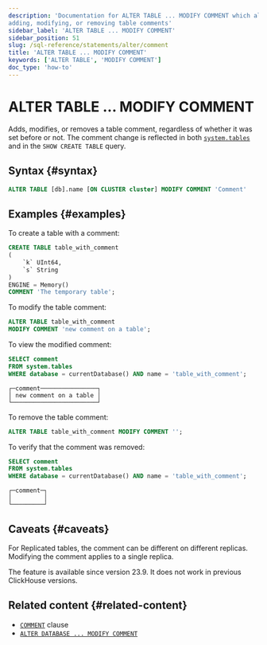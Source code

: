 ```yaml
---
description: 'Documentation for ALTER TABLE ... MODIFY COMMENT which allow
adding, modifying, or removing table comments'
sidebar_label: 'ALTER TABLE ... MODIFY COMMENT'
sidebar_position: 51
slug: /sql-reference/statements/alter/comment
title: 'ALTER TABLE ... MODIFY COMMENT'
keywords: ['ALTER TABLE', 'MODIFY COMMENT']
doc_type: 'how-to'
---
```


# ALTER TABLE ... MODIFY COMMENT

Adds, modifies, or removes a table comment, regardless of whether it was set 
before or not. The comment change is reflected in both [`system.tables`](../../../operations/system-tables/tables.md) 
and in the `SHOW CREATE TABLE` query.

## Syntax {#syntax}

```sql
ALTER TABLE [db].name [ON CLUSTER cluster] MODIFY COMMENT 'Comment'
```

## Examples {#examples}

To create a table with a comment:

```sql
CREATE TABLE table_with_comment
(
    `k` UInt64,
    `s` String
)
ENGINE = Memory()
COMMENT 'The temporary table';
```

To modify the table comment:

```sql
ALTER TABLE table_with_comment 
MODIFY COMMENT 'new comment on a table';
```

To view the modified comment:

```sql title="Query"
SELECT comment 
FROM system.tables 
WHERE database = currentDatabase() AND name = 'table_with_comment';
```

```text title="Response"
┌─comment────────────────┐
│ new comment on a table │
└────────────────────────┘
```

To remove the table comment:

```sql
ALTER TABLE table_with_comment MODIFY COMMENT '';
```

To verify that the comment was removed:

```sql title="Query"
SELECT comment 
FROM system.tables 
WHERE database = currentDatabase() AND name = 'table_with_comment';
```

```text title="Response"
┌─comment─┐
│         │
└─────────┘
```

## Caveats {#caveats}

For Replicated tables, the comment can be different on different replicas. 
Modifying the comment applies to a single replica.

The feature is available since version 23.9. It does not work in previous 
ClickHouse versions.

## Related content {#related-content}

- [`COMMENT`](/sql-reference/statements/create/table#comment-clause) clause
- [`ALTER DATABASE ... MODIFY COMMENT`](./database-comment.md)
